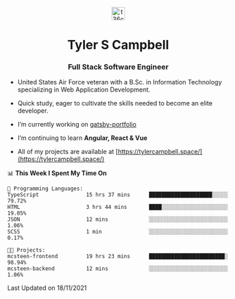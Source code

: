 <p align="center">
<a href="https://www.linkedin.com/in/t36campbell" target="blank"><img align="center" src="https://ik.imagekit.io/t36campbell/Portfolio/linkedin.png.original_m8bbGgPh6.png" alt="t36campbell" height="30" width="30" /></a>
</p>
<h1 align="center">Tyler S Campbell</h1>
<h3 align="center">Full Stack Software Engineer</h3>

* United States Air Force veteran with a B.Sc. in Information Technology specializing in Web Application Development. 

* Quick study, eager to cultivate the skills needed to become an elite developer.

* I’m currently working on [gatsby-portfolio](https://github.com/t36campbell/gatsby-portfolio)

* I’m continuing to learn **Angular, React & Vue**

* All of my projects are available at [https://tylercampbell.space/](https://tylercampbell.space/)

<!--START_SECTION:waka-->
📊 **This Week I Spent My Time On** 

```text
💬 Programming Languages: 
TypeScript               15 hrs 37 mins      ████████████████████░░░░░   79.72% 
HTML                     3 hrs 44 mins       ████░░░░░░░░░░░░░░░░░░░░░   19.05% 
JSON                     12 mins             ░░░░░░░░░░░░░░░░░░░░░░░░░   1.06% 
SCSS                     1 min               ░░░░░░░░░░░░░░░░░░░░░░░░░   0.17%

🐱‍💻 Projects: 
mcsteen-frontend         19 hrs 23 mins      ████████████████████████░   98.94% 
mcsteen-backend          12 mins             ░░░░░░░░░░░░░░░░░░░░░░░░░   1.06%

```


 Last Updated on 18/11/2021
<!--END_SECTION:waka-->

